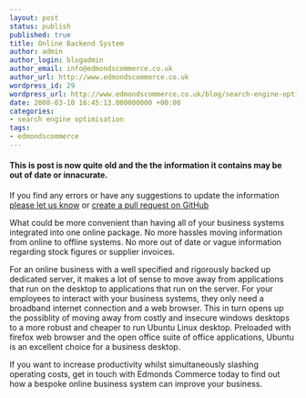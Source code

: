 ```yaml
---
layout: post
status: publish
published: true
title: Online Backend System
author: admin
author_login: blogadmin
author_email: info@edmondscommerce.co.uk
author_url: http://www.edmondscommerce.co.uk
wordpress_id: 29
wordpress_url: http://www.edmondscommerce.co.uk/blog/search-engine-optimisation/online-backend-system/
date: 2008-03-10 16:45:13.000000000 +00:00
categories:
- search engine optimisation
tags:
- edmondscommerce
---
```

<div class="oldpost"><h4>This is post is now quite old and the the information it contains may be out of date or innacurate.</h4>
<p>
If you find any errors or have any suggestions to update the information <a href="http://edmondscommerce.github.io/contact-us/index.html">please let us know</a>
or <a href="https://github.com/edmondscommerce/edmondscommerce.github.io">create a pull request on GitHub</a>
</p>
</div>
What could be more convenient than having all of your business systems integrated into one online package. No more hassles moving information from online to offline systems. No more out of date or vague information regarding stock figures or supplier invoices.

For an online business with a well specified and rigorously backed up dedicated server, it makes a lot of sense to move away from applications that run on the desktop to applications that run on the server. For your employees to interact with your business systems, they only need a broadband internet connection and a web browser. This in turn opens up the possiblity of moving away from costly and insecure windows desktops to a more robust and cheaper to run Ubuntu Linux desktop. Preloaded with firefox web browser and the open office suite of office applications, Ubuntu is an excellent choice for a business desktop.

If you want to increase productivity whilst simultaneously slashing operating costs, get in touch with Edmonds Commerce today to find out how a bespoke online business system can improve your business.
